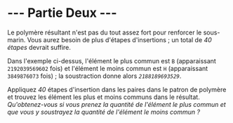 # --- Partie Deux ---

Le polymère résultant n'est pas du tout assez fort pour renforcer le sous-marin. Vous aurez besoin de plus d'étapes d'insertions ; un total de *40 étapes* devrait suffire.

Dans l'exemple ci-dessus, l'élément le plus commun est `B` (apparaissant `2192039569602` fois) et l'élément le moins commun est `H` (apparaissant `3849876073` fois) ; la soustraction donne alors *`2188189693529`*.

Appliquez *40* étapes d'insertion dans les paires dans le patron de polymère et trouvez les élément les plus et moins communs dans le résultat. *Qu'obtenez-vous si vous prenez la quantité de l'élément le plus commun et que vous y soustrayez la quantité de l'élément le moins commun ?*



